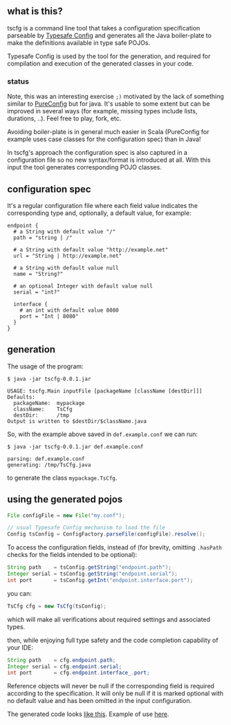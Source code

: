 ## what is this?

tscfg is a command line tool that takes a configuration specification 
parseable by [Typesafe Config](https://github.com/typesafehub/config)
and generates all the Java boiler-plate to make the definitions 
available in type safe POJOs.

Typesafe Config is used by the tool for the generation, and required for compilation 
and execution of the generated classes in your code.

### status

Note, this was an interesting exercise `;)`
motivated by the lack of something similar to 
[PureConfig](https://github.com/melrief/pureconfig)
but for java.
It's usable to some extent but can be improved in several ways
(for example, missing types include lists, durations, ..).
Feel free to play, fork, etc.

Avoiding boiler-plate is in general much easier in Scala 
(PureConfig for example uses case classes for the configuration spec)
than in Java!

In tscfg's approach the configuration spec is also captured in a configuration file
so no new syntax/format is introduced at all.
With this input the tool generates corresponding POJO classes. 


## configuration spec

It's a regular configuration file where each field value indicates the
corresponding type and, optionally, a default value, for example:

```properties
endpoint {
  # a String with default value "/"
  path = "string | /"                   
  
  # a String with default value "http://example.net"
  url = "String | http://example.net"   
  
  # a String with default value null
  name = "String?"     
                
  # an optional Integer with default value null
  serial = "int?"                   
                   
  interface {
    # an int with default value 8080
    port = "Int | 8080"                 
  }
}
```

## generation

The usage of the program:

```shell
$ java -jar tscfg-0.0.1.jar

USAGE: tscfg.Main inputFile [packageName [className [destDir]]]
Defaults:
  packageName:  mypackage
  className:    TsCfg
  destDir:      /tmp
Output is written to $destDir/$className.java
```

So, with the example above saved in `def.example.conf` we can run:

```shell
$ java -jar tscfg-0.0.1.jar def.example.conf

parsing: def.example.conf
generating: /tmp/TsCfg.java
```

to generate the class `mypackage.TsCfg`.

## using the generated pojos

```java
File configFile = new File("my.conf");

// usual Typesafe Config mechanism to load the file
Config tsConfig = ConfigFactory.parseFile(configFile).resolve();
```

To access the configuration fields, instead of 
(for brevity, omitting `.hasPath` checks for the fields intended to be optional):
```java
String path    = tsConfig.getString("endpoint.path");
Integer serial = tsConfig.getString("endpoint.serial");
int port       = tsConfig.getInt("endpoint.interface.port");
```

you can:
```java
TsCfg cfg = new TsCfg(tsConfig);
```
which will make all verifications about required settings and associated types.

then, while enjoying full type safety and the code completion capability of your IDE:
```java
String path    = cfg.endpoint.path;
Integer serial = cfg.endpoint.serial;
int port       = cfg.endpoint.interface_.port;
```

Reference objects will never be null if the corresponding field is required according to
the specification. It will only be null if it is marked optional with no default value and
has been omitted in the input configuration.
 
The generated code looks [like this](https://github.com/carueda/tscfg/blob/master/src/main/java/mypackage/TsCfg.java). 
Example of use [here](https://github.com/carueda/tscfg/blob/master/src/main/java/mypackage/Use.java).
